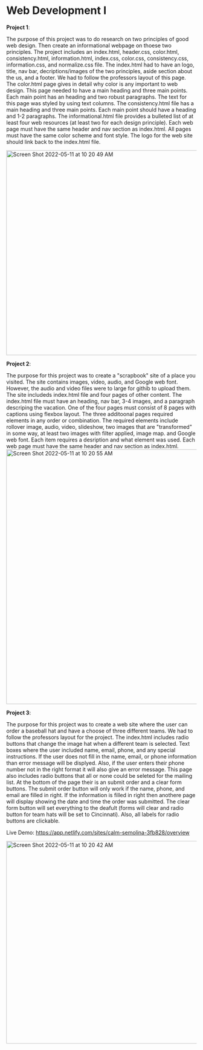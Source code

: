 # Web Development I

**Project 1**:

The purpose of this project was to do research on two principles of good web design. Then create an informational webpage on thoese two principles. The project includes an index.html, header.css, color.html, consistency.html, information.html, index.css, color.css, consistency.css, information.css, and normalize.css file.
The index.html had to have an logo, title, nav bar, decriptions/images of the two principles, aside section about the us, and a footer. We had to follow the professors layout of this page. The color.html page gives in detail why color is any important to web design. This page needed to have a main heading and three main points. Each main point has an heading and two robust paragraphs. The text for this page was styled by using text columns. The consistency.html file has a main heading and three main points. Each main point should have a heading and 1-2 paragraphs. The informational.html file provides a bulleted list of at least four web resources (at least two for each design principle). Each web page must have the same header and nav section as index.html. All pages must have the same color scheme and font style. The logo for the web site should link back to the index.html file. 

<img width="542" alt="Screen Shot 2022-05-11 at 10 20 49 AM" src="https://user-images.githubusercontent.com/56359938/167873692-485294dd-3abb-4481-b940-0d5ef7e6bfd7.png">



**Project 2**:

The purpose for this project was to create a "scrapbook" site of a place you visited. The site contains images, video, audio, and Google web font. However, the audio and video files were to large for githib to upload them. The site includeds index.html file and four pages of other content. The index.html file must have an heading, nav bar, 3-4 images, and a paragraph descriping the vacation. One of the four pages must consist of 8 pages with captions using flexbox layout. The three additoonal pages required elements in any order or combination. The required elements include rollover image, audio, video, slideshow, two images that are "transformed" in some way, at least two images with filter applied, image map. and Google web font. Each item requires a desription and what element was used. Each web page must have the same header and nav section as index.html. 
<img width="674" alt="Screen Shot 2022-05-11 at 10 20 55 AM" src="https://user-images.githubusercontent.com/56359938/167873791-6f51ef06-9d90-4444-8f0d-7a65ed056b1e.png">


**Project 3**:

The purpose for this project was to create a web site where the user can order a baseball hat and have a choose of three different teams. We had to follow the professors layout for the project. The index.html includes radio buttons that change the image hat when a different team is selected. Text boxes where the user included name, email, phone, and any special instructions. If the user does not fill in the name, email, or phone information than error message will be displyed. Also, if the user enters their phone number not in the right format it will also give an error message. This page also includes radio buttons that all or none could be seleted for the mailing list. At the bottom of the page their is an submit order and a clear form buttons. The submit order button will only work if the name, phone, and email are filled in right. If the information is filled in right then anothere page will display showing the date and time the order was submitted. The clear form button will set everything to the deafult (forms will clear and radio button for team hats will be set to Cincinnati). Also, all labels for radio buttons are clickable.  

Live Demo: https://app.netlify.com/sites/calm-semolina-3fb828/overview

<img width="536" alt="Screen Shot 2022-05-11 at 10 20 42 AM" src="https://user-images.githubusercontent.com/56359938/167873814-6cbf4f08-cd0b-4c2d-a4ed-f505b307ca24.png">




